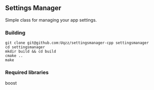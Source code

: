 ## Settings Manager
Simple class for managing your app settings.

### Building
```
git clone git@github.com:Uqzz/settingsmanager-cpp settingsmanager
cd settingsmanager
mkdir build && cd build
cmake ..
make
```

### Required libraries 
boost

